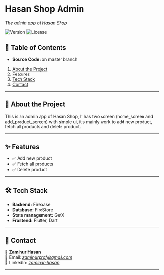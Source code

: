 # **Hasan Shop Admin**
_The admin app of Hasan Shop_

![Version](https://img.shields.io/badge/version-1.0.0-blue) ![License](https://img.shields.io/badge/license-MIT-green)

## **📌 Table of Contents**
- **Source Code:** on master branch
1. [About the Project](#-about-the-project)
2. [Features](#-features)
3. [Tech Stack](#-tech-stack)
4. [Contact](#-contact)

---

## **🚀 About the Project**
This is an admin app of Hasan Shop, It has two screen (home_screen and add_product_screen) with simple ui, it's mainly work to add new product, fetch all products and delete product.

---

## **✨ Features**
- ✅ Add new product
- ✅ Fetch all products
- ✅ Delete product

---

## **🛠 Tech Stack**
- **Backend:** Firebase
- **Database:** FireStore
- **State management:** GetX
- **Frontend:** Flutter, Dart


---

## **📩 Contact**
👤 **Zaminur Hasan**  
📧 Email: [_zaminurprof@gmail.com_](mailto:zaminurprof@gmail.com)  
🔗 LinkedIn: [_zaminur-hasan_](https://www.linkedin.com/in/zaminur-hasan/)

---


